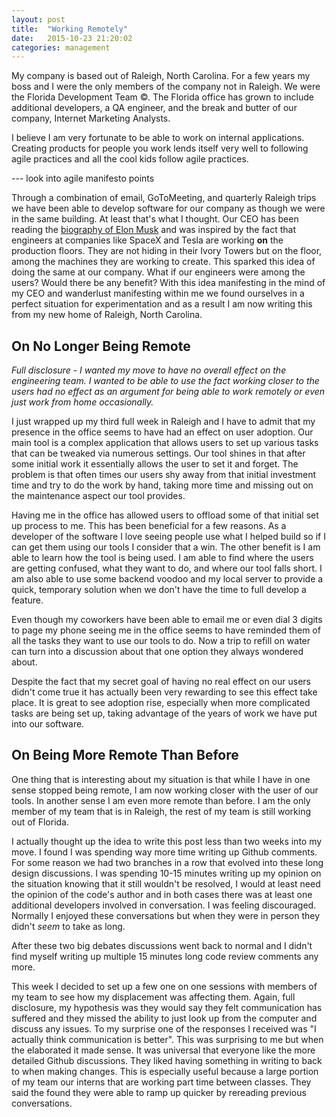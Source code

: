 ```yaml
---
layout: post
title:  "Working Remotely"
date:   2015-10-23 21:20:02
categories: management
---
```


My company is based out of Raleigh, North Carolina. For a few years my boss and I were the only members of the company not in Raleigh. We were the Florida Development Team &copy;. The Florida office has grown to include additional developers, a QA engineer, and the break and butter of our company, Internet Marketing Analysts.

I believe I am very fortunate to be able to work on internal applications. Creating products for people you work lends itself very well to following agile practices and all the cool kids follow agile practices.

--- look into agile manifesto points

Through a combination of email, GoToMeeting, and quarterly Raleigh trips we have been able to develop software for our company as though we were in the same building. At least that's what I thought. Our CEO has been reading the [biography of Elon Musk](http://www.amazon.com/Elon-Musk-SpaceX-Fantastic-Future/dp/0062301233) and was inspired by the fact that engineers at companies like SpaceX and Tesla are working **on** the production floors. They are not hiding in their Ivory Towers but on the floor, among the machines they are working to create. This sparked this idea of doing the same at our company. What if our engineers were among the users? Would there be any benefit? With this idea manifesting in the mind of my CEO and wanderlust manifesting within me we found ourselves in a perfect situation for experimentation and as a result I am now writing this from my new home of Raleigh, North Carolina.

## On No Longer Being Remote

*Full disclosure - I wanted my move to have no overall effect on the engineering team. I wanted to be able to use the fact working closer to the users had no effect  as an argument for being able to work remotely or even just work from home occasionally.*

I just wrapped up my third full week in Raleigh and I have to admit that my presence in the office seems to have had an effect on user adoption. Our main tool is a complex application that allows users to set up various tasks that can be tweaked via numerous settings. Our tool shines in that after some initial work it essentially allows the user to set it and forget. The problem is that often times our users shy away from that initial investment time and try to do the work by hand, taking more time and missing out on the maintenance aspect our tool provides.

Having me in the office has allowed users to offload some of that initial set up process to me. This has been beneficial for a few reasons. As a developer of the software I love seeing people use what I helped build so if I can get them using our tools I consider that a win. The other benefit is I am able to learn how the tool is being used. I am able to find where the users are getting confused, what they want to do, and where our tool falls short. I am also able to use some backend voodoo and my local server to provide a quick, temporary solution when we don't have the time to full develop a feature.

Even though my coworkers have been able to email me or even dial 3 digits to page my phone seeing me in the office seems to have reminded them of all the tasks they want to use our tools to do. Now a trip to refill on water can turn into a discussion about that one option they always wondered about.

Despite the fact that my secret goal of having no real effect on our users didn't come true it has actually been very rewarding to see this effect take place. It is great to see adoption rise, especially when more complicated tasks are being set up, taking advantage of the years of work we have put into our software.

## On Being More Remote Than Before

One thing that is interesting about my situation is that while I have in one sense stopped being remote, I am now working closer with the user of our tools. In another sense I am even more remote than before. I am the only member of my team that is in Raleigh, the rest of my team is still working out of Florida.

I actually thought up the idea to write this post less than two weeks into my move. I found I was spending way more time writing up Github comments. For some reason we had two branches in a row that evolved into these long design discussions. I was spending 10-15 minutes writing up my opinion on the situation knowing that it still wouldn't be resolved, I would at least need the opinion of the code's author and in both cases there was at least one additional developers involved in conversation. I was feeling discouraged. Normally I enjoyed these conversations but when they were in person they didn't *seem* to take as long.

After these two big debates discussions went back to normal and I didn't find myself writing up multiple 15 minutes long code review comments any more.

This week I decided to set up a few one on one sessions with members of my team to see how my displacement was affecting them. Again, full disclosure, my hypothesis was they would say they felt communication has suffered and they missed the ability to just look up from the computer and discuss any issues. To my surprise one of the responses I received was "I actually think communication is better". This was surprising to me but when the elaborated it made sense. It was universal that everyone like the more detailed Github discussions. They liked having something in writing to back to when making changes. This is especially useful because a large portion of my team our interns that are working part time between classes. They said the found they were able to ramp up quicker by rereading previous conversations.
